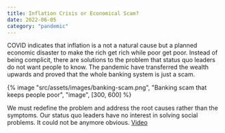 ```yaml
---
title: Inflation Crisis or Economical Scam?
date: 2022-06-05
category: "pandemic"
---
```


COVID indicates that inflation is a not a natural cause but a planned economic disaster to make the rich get rich while poor get poor. Instead of being complicit, there are solutions to the problem that status quo leaders do not want people to know. The pandemic have transferred the wealth upwards and proved that the whole banking system is just a scam.

<!-- excerpt -->

{% image "src/assets/images/banking-scam.png", "Banking scam that keeps people poor", "image", [300, 600] %}

We must redefine the problem and address the root causes rather than the symptoms. Our status quo leaders have no interest in solving social problems. It could not be anymore obvious. [Video](https://www.instagram.com/p/CcGTvBnF0gh/)
